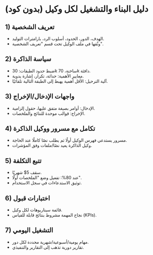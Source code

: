 # دليل البناء والتشغيل لكل وكيل (بدون كود)

## 1) تعريف الشخصية
- الهدف، الدور، الحدود، أسلوب الرد، بارامترات التوليد.
- وثّقها في ملف الوكيل تحت قسم "تعريف الشخصية".

## 2) سياسة الذاكرة
- ضبط حدود الطبقات: 30k ساخنة، 70k دافئة.
- معايير الأهمية: حداثة، تكرار، إشارة يدوية.
- آلية الترحيل: الأقل أهمية يهبط إلى الطبقة التالية تلقائيًا.

## 3) واجهات الإدخال/الإخراج
- الإدخال: أوامر بصيغة متفق عليها، حقول إلزامية.
- الإخراج: قوالب موحدة للنتائج والملخصات.

## 4) تكامل مع مسرور ووكيل الذاكرة
- مسرور يستدعي فهرس الوكيل أولًا ثم يطلب نصًا كاملًا عند الحاجة.
- وكيل الذاكرة يعيد نصًا/ملفات وفق المؤشرات.

## 5) تتبع التكلفة
- سقف 5$ شهريًا.
- عند 80%: تفعيل وضع "الملخصات أولًا".
- توثيق الاستدعاءات في سجل الاستخدام.

## 6) اختبارات قبول
- قائمة سيناريوهات لكل وكيل.
- نجاح المهمة مشروط بنتائج قابلة للقياس (KPIs).

## 7) التشغيل اليومي
- مهام يومية/أسبوعية/شهرية محددة لكل دور.
- تقارير دورية تذهب إلى التقارير والتنفيذي.
